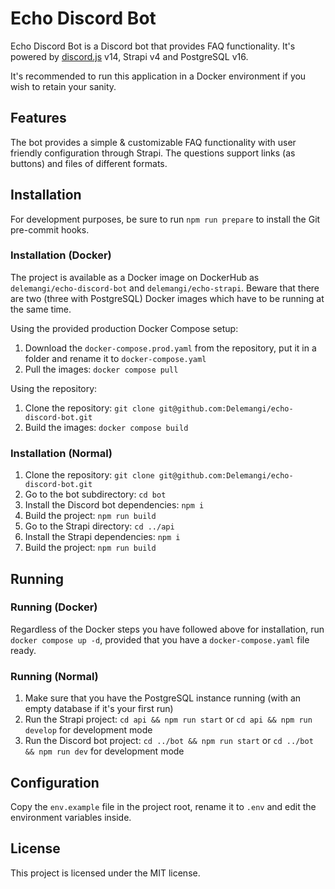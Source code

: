 # Echo Discord Bot

Echo Discord Bot is a Discord bot that provides FAQ functionality. It's powered by [discord.js](https://github.com/discordjs/discord.js) v14, Strapi v4 and PostgreSQL v16.

It's recommended to run this application in a Docker environment if you wish to retain your sanity.

## Features

The bot provides a simple & customizable FAQ functionality with user friendly configuration through Strapi. The questions support links (as buttons) and files of different formats.

## Installation

For development purposes, be sure to run `npm run prepare` to install the Git pre-commit hooks.

### Installation (Docker)

The project is available as a Docker image on DockerHub as `delemangi/echo-discord-bot` and `delemangi/echo-strapi`. Beware that there are two (three with PostgreSQL) Docker images which have to be running at the same time.

Using the provided production Docker Compose setup:

1. Download the `docker-compose.prod.yaml` from the repository, put it in a folder and rename it to `docker-compose.yaml`
2. Pull the images: `docker compose pull`

Using the repository:

1. Clone the repository: `git clone git@github.com:Delemangi/echo-discord-bot.git`
2. Build the images: `docker compose build`

### Installation (Normal)

1. Clone the repository: `git clone git@github.com:Delemangi/echo-discord-bot.git`
2. Go to the bot subdirectory: `cd bot`
3. Install the Discord bot dependencies: `npm i`
4. Build the project: `npm run build`
5. Go to the Strapi directory: `cd ../api`
6. Install the Strapi dependencies: `npm i`
7. Build the project: `npm run build`

## Running

### Running (Docker)

Regardless of the Docker steps you have followed above for installation, run `docker compose up -d`, provided that you have a `docker-compose.yaml` file ready.

### Running (Normal)

1. Make sure that you have the PostgreSQL instance running (with an empty database if it's your first run)
2. Run the Strapi project: `cd api && npm run start` or `cd api && npm run develop` for development mode
3. Run the Discord bot project: `cd ../bot && npm run start` or `cd ../bot && npm run dev` for development mode

## Configuration

Copy the `env.example` file in the project root, rename it to `.env` and edit the environment variables inside.

## License

This project is licensed under the MIT license.
